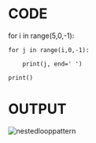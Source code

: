 # CODE


for i in range(5,0,-1):

    for j in range(i,0,-1):
    
        print(j, end=' ')
        
    print()    



# OUTPUT 

![nestedlooppattern](https://github.com/user-attachments/assets/609b189b-7ce4-41ee-8cfc-41d0e4c9e4db)
